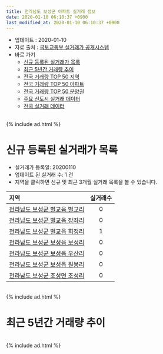 ```yaml
---
title: 전라남도 보성군 아파트 실거래 정보
date: 2020-01-10 06:10:37 +0900
last_modified_at: 2020-01-10 06:10:37 +0900
---
```


* 업데이트 : 2020-01-10
* 자료 출처 : [국토교통부 실거래가 공개시스템](http://rt.molit.go.kr)
* 바로 가기
    * [신규 등록된 실거래가 목록](#신규-등록된-실거래가-목록)
    * [최근 5년간 거래량 추이](#최근-5년간-거래량-추이)
    * [전국 거래량 TOP 50 지역](https://inasie.github.io/apt-trade-info/최근-3개월-전국에서-가장-거래가-많이-발생한-지역)
    * [전국 거래량 TOP 50 아파트](https://inasie.github.io/apt-trade-info/최근-3개월-전국에서-가장-거래가-많이-발생한-아파트)
    * [전국 거래량 TOP 50 분양권](https://inasie.github.io/apt-trade-info/최근-3개월-전국에서-가장-거래가-많이-발생한-분양권)
    * [주요 신도시 실거래 데이터](https://inasie.github.io/apt-trade-info/주요-신도시)
    * [전국 실거래 데이터](https://inasie.github.io/apt-trade-info/전국)

<br>
{% include ad.html %}
<br>

# 신규 등록된 실거래가 목록
* 실거래가 등록일: 20200110
* 업데이트 된 실거래 수: 1 건
* 지역을 클릭하면 신규 및 최근 3개월 실거래 목록을 볼 수 있습니다.


|지역|실거래수|
|:---|:---:|
|[전라남도 보성군 벌교읍 벌교리](https://inasie.github.io/apt-trade-info/전라남도-보성군-벌교읍-벌교리)|0|
|[전라남도 보성군 벌교읍 장좌리](https://inasie.github.io/apt-trade-info/전라남도-보성군-벌교읍-장좌리)|0|
|[전라남도 보성군 벌교읍 회정리](https://inasie.github.io/apt-trade-info/전라남도-보성군-벌교읍-회정리)|1|
|[전라남도 보성군 보성읍 보성리](https://inasie.github.io/apt-trade-info/전라남도-보성군-보성읍-보성리)|0|
|[전라남도 보성군 보성읍 우산리](https://inasie.github.io/apt-trade-info/전라남도-보성군-보성읍-우산리)|0|
|[전라남도 보성군 보성읍 원봉리](https://inasie.github.io/apt-trade-info/전라남도-보성군-보성읍-원봉리)|0|
|[전라남도 보성군 조성면 조성리](https://inasie.github.io/apt-trade-info/전라남도-보성군-조성면-조성리)|0|


<br>
{% include ad.html %}
<br>

# 최근 5년간 거래량 추이


<div style="width:100%;">
    <canvas id="deal_progress" height="200"></canvas>
</div>

<script>
new Chart(document.getElementById("deal_progress"), {
    type: 'line',
    data: {
        labels: ['201501','201502','201503','201504','201505','201506','201507','201508','201509','201510','201511','201512','201601','201602','201603','201604','201605','201606','201607','201608','201609','201610','201611','201612','201701','201702','201703','201704','201705','201706','201707','201708','201709','201710','201711','201712','201801','201802','201803','201804','201805','201806','201807','201808','201809','201810','201811','201812','201901','201902','201903','201904','201905','201906','201907','201908','201909','201910','201911','201912','202001'],
        datasets: [{
            label: '매매',
            pointRadius: 1,
            data: [6, 6, 8, 5, 10, 8, 12, 5, 11, 4, 3, 8, 6, 8, 9, 6, 12, 6, 10, 14, 6, 10, 12, 13, 11, 30, 24, 10, 13, 13, 16, 10, 12, 9, 8, 11, 12, 12, 18, 18, 16, 16, 7, 19, 12, 8, 10, 10, 15, 11, 12, 10, 7, 7, 8, 10, 13, 17, 7, 5, 1],
            borderColor: "rgba(255, 201, 14, 1)",
            backgroundColor: "rgba(255, 201, 14, 0.5)",
            fill: false,
            lineTension: 0
        },{
            label: '전월세',
            pointRadius: 1,
            data: [1, 1, 2, 2, 1, 1, 5, 2, 5, 2, 2, 1, 3, 1, 5, 7, 3, 1, 7, 3, 3, 3, 1, 11, 4, 4, 6, 2, 4, 7, 6, 4, 4, 4, 2, 4, 2, 7, 7, 3, 1, 2, 21, 3, 1, 3, 3, 3, 1, 3, 2, 2, 3, 2, 1, 1, 4, 5, 3, 0, 0],
            borderColor: "rgba(0, 141, 185, 1)",
            backgroundColor: "rgba(0, 141, 185, 0.5)",
            fill: false,
            lineTension: 0
        }
        ]
    },
    options: {
        responsive: true,
        title: {
            display: false
        },
        tooltips: {
            mode: 'index',
            intersect: false
        },
        hover: {
            mode: 'nearest',
            intersect: true
        },
        scales: {
            xAxes: [{
                display: true,
                scaleLabel: {
                    display: true,
                    labelString: '년/월'
                }
            }],
            yAxes: [{
                display: true,
                ticks: {
                    suggestedMin: 0,
                },
                scaleLabel: {
                    display: true,
                    labelString: '실거래 수'
                }
            }]
        }
    }
});

</script>


<br>
{% include ad.html %}
<br>

